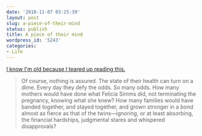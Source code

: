 ```yaml
---
date: '2010-11-07 03:25:39'
layout: post
slug: a-piece-of-their-mind
status: publish
title: A piece of their mind
wordpress_id: '5243'
categories:
- Life
---
```


[I know I'm old because I teared up reading this.](http://www2.macleans.ca/2010/11/02/a-piece-of-their-mind/print/)



> Of course, nothing is assured. The state of their health can turn on a dime. Every day they defy the odds. So many odds. How many mothers would have done what Felicia Simms did, not terminating the pregnancy, knowing what she knew? How many families would have banded together, and stayed together, and grown stronger in a bond almost as fierce as that of the twins—ignoring, or at least absorbing, the financial hardships, judgmental stares and whispered disapprovals?
